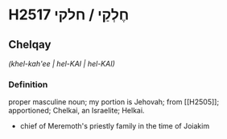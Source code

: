 # H2517 חֶלְקַי / חלקי

## Chelqay

_(khel-kah'ee | hel-KAI | hel-KAI)_

### Definition

proper masculine noun; my portion is Jehovah; from [[H2505]]; apportioned; Chelkai, an Israelite; Helkai.

- chief of Meremoth's priestly family in the time of Joiakim
